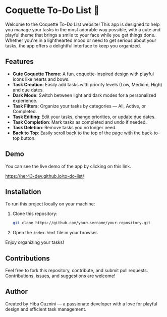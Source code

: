 # Coquette To-Do List 💖

Welcome to the Coquette To-Do List website! This app is designed to help you manage your tasks in the most adorable way possible, with a cute and playful theme that brings a smile to your face while you get things done. Whether you're in a lighthearted mood or need to get serious about your tasks, the app offers a delightful interface to keep you organized.

## Features
- **Cute Coquette Theme**: A fun, coquette-inspired design with playful icons like hearts and bows.
- **Task Creation**: Easily add tasks with priority levels (Low, Medium, High) and due dates.
- **Dark Mode**: Switch between light and dark modes for a personalized experience.
- **Task Filters**: Organize your tasks by categories — All, Active, or Completed.
- **Task Editing**: Edit your tasks, change priorities, or update due dates.
- **Task Completion**: Mark tasks as completed and undo if needed.
- **Task Deletion**: Remove tasks you no longer need.
- **Back to Top**: Easily scroll back to the top of the page with the back-to-top button.

## Demo
You can see the live demo of the app by clicking on this link.

 https://her43-dev.github.io/to-do-list/
## Installation
To run this project locally on your machine:

1. Clone this repository:

    ```bash
    git clone https://github.com/yourusername/your-repository.git
    ```

2. Open the `index.html` file in your browser.

Enjoy organizing your tasks!

## Contributions
Feel free to fork this repository, contribute, and submit pull requests. Contributions, issues, and suggestions are welcome!

## Author
Created by Hiba Ouznini — a passionate developer with a love for playful design and efficient task management.
